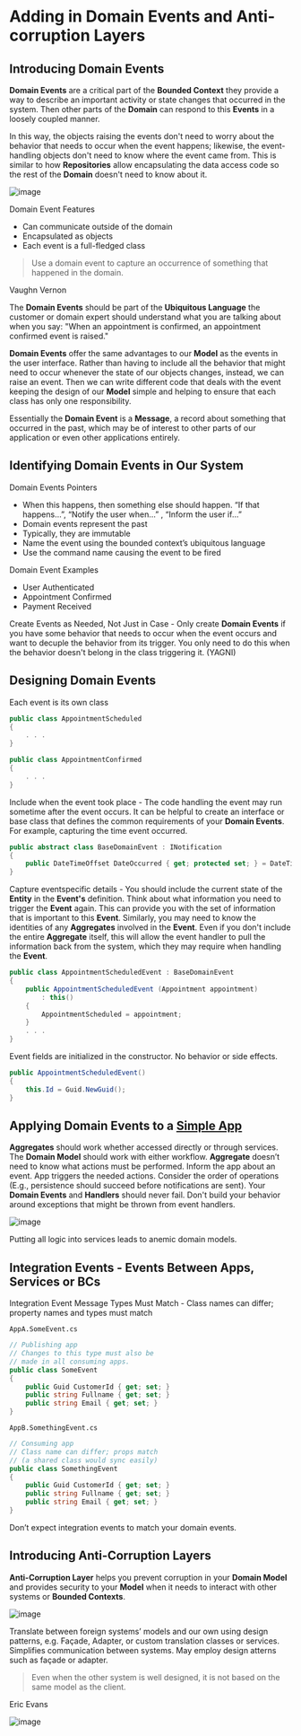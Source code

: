 # Adding in Domain Events and Anti-corruption Layers

## Introducing Domain Events

**Domain Events** are a critical part of the **Bounded Context** they provide a way to describe an important activity or state changes that occurred in the system. Then other parts of the **Domain** can respond to this **Events** in a loosely coupled manner.

In this way, the objects raising the events don't need to worry about the behavior that needs to occur when the event happens; likewise, the event-handling objects don't need to know where the event came from. This is similar to how **Repositories** allow encapsulating the data access code so the rest of the **Domain** doesn't need to know about it.

![image](https://user-images.githubusercontent.com/34960418/213712183-2c9373a8-f3c3-4a9d-ae22-b0e1f9325d9e.png)

Domain Event Features
- Can communicate outside of the domain
- Encapsulated as objects
- Each event is a full-fledged class

> Use a domain event to capture an occurrence of something that happened in the domain.

Vaughn Vernon

The **Domain Events** should be part of the **Ubiquitous Language** the customer or domain expert should understand what you are talking about when you say: "When an appointment is confirmed, an appointment confirmed event is raised."

**Domain Events** offer the same advantages to our **Model** as the events in the user interface. Rather than having to include all the behavior that might need to occur whenever the state of our objects changes, instead, we can raise an event. Then we can write different code that deals with the event keeping the design of our **Model** simple and helping to ensure that each class has only one responsibility. 

Essentially the **Domain Event** is a **Message**, a record about something that occurred in the past, which may be of interest to other parts of our application or even other applications entirely.

## Identifying Domain Events in Our System

Domain Events Pointers

- When this happens, then something else should happen. “If that happens…”, “Notify the user when…” , “Inform the user if…”
- Domain events represent the past
- Typically, they are immutable
- Name the event using the bounded context’s ubiquitous language
- Use the command name causing the event to be fired

Domain Event Examples

- User Authenticated
- Appointment Confirmed
- Payment Received

Create Events as Needed, Not Just in Case - Only create **Domain Events** if you have some behavior that needs to occur when the event occurs and want to decuple the behavior from its trigger. You only need to do this when the behavior doesn't belong in the class triggering it. (YAGNI)


## Designing Domain Events

Each event is its own class

```csharp
public class AppointmentScheduled
{
    . . .
}

public class AppointmentConfirmed
{
    . . .
}
```

Include when the event took place - The code handling the event may run sometime after the event occurs. It can be helpful to create an interface or base class that defines the common requirements of your **Domain Events**. For example, capturing the time event occurred. 


```csharp
public abstract class BaseDomainEvent : INotification
{
    public DateTimeOffset DateOccurred { get; protected set; } = DateTimeOffset.UtcNow;
}
```

Capture eventspecific details - You should include the current state of the **Entity** in the **Event's** definition. Think about what information you need to trigger the **Event** again. This can provide you with the set of information that is important to this **Event**. Similarly, you may need to know the identities of any **Aggregates** involved in the **Event**. Even if you don't include the entire **Aggregate** itself, this will allow the event handler to pull the information back from the system, which they may require when handling the **Event**.

```csharp
public class AppointmentScheduledEvent : BaseDomainEvent
{
    public AppointmentScheduledEvent (Appointment appointment) 
        : this()
    {
        AppointmentScheduled = appointment;
    }
    . . .
}
```

Event fields are initialized in the constructor. No behavior or side effects.

```csharp
public AppointmentScheduledEvent()
{
    this.Id = Guid.NewGuid();
}
```

## Applying Domain Events to a [Simple App](Domain%20Events)

**Aggregates** should work whether accessed directly or through services. The **Domain Model** should work with either workflow. **Aggregate** doesn’t need to know what actions must be performed. Inform the app about an event. App triggers the needed actions. Consider the order of operations (E.g., persistence should succeed before notifications are sent). Your **Domain Events** and **Handlers** should never fail. Don't build your behavior around exceptions that might be thrown from event handlers.

![image](https://user-images.githubusercontent.com/34960418/213749813-44f4b0fc-285a-40e2-a5d5-97a90b33ed4e.png)

Putting all logic into services leads to anemic domain models.


## Integration Events - Events Between Apps, Services or BCs

Integration Event Message Types Must Match - Class names can differ; property names and types must match

`AppA.SomeEvent.cs`

```csharp
// Publishing app
// Changes to this type must also be
// made in all consuming apps.
public class SomeEvent
{
    public Guid CustomerId { get; set; }
    public string Fullname { get; set; }
    public string Email { get; set; }
}
```

`AppB.SomethingEvent.cs`

```csharp
// Consuming app
// Class name can differ; props match
// (a shared class would sync easily)
public class SomethingEvent
{
    public Guid CustomerId { get; set; }
    public string Fullname { get; set; }
    public string Email { get; set; }
}
```

Don’t expect integration events to match your domain events.


## Introducing Anti-Corruption Layers

**Anti-Corruption Layer** helps you prevent corruption in your **Domain Model** and provides security to your **Model** when it needs to interact with other systems or **Bounded Contexts**.

![image](https://user-images.githubusercontent.com/34960418/213866396-1f079b11-2a67-4de1-a7c6-ae80cb3ee030.png)

Translate between foreign systems’ models and our own using design patterns, e.g. Façade, Adapter, or custom translation classes or services. Simplifies communication between systems. May employ design atterns such as façade or adapter.

> Even when the other system is well designed, it is not based on the same model as the client.

Eric Evans

![image](https://user-images.githubusercontent.com/34960418/213866658-82ea81b7-9249-4920-b71a-07d95b66ecd8.png)
